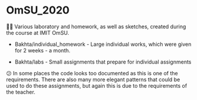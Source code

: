 # OmSU_2020
🏋🏽 Various laboratory and homework, as well as sketches, created during the course at IMIT OmSU.
* Bakhta/individual_homework - Large individual works, which were given for 2 weeks - a month.

* Bakhta/labs - Small assignments that prepare for individual assignments

😕 In some places the code looks too documented as this is one of the requirements. There are also many more elegant patterns that could be used to do these assignments, but again this is due to the requirements of the teacher.